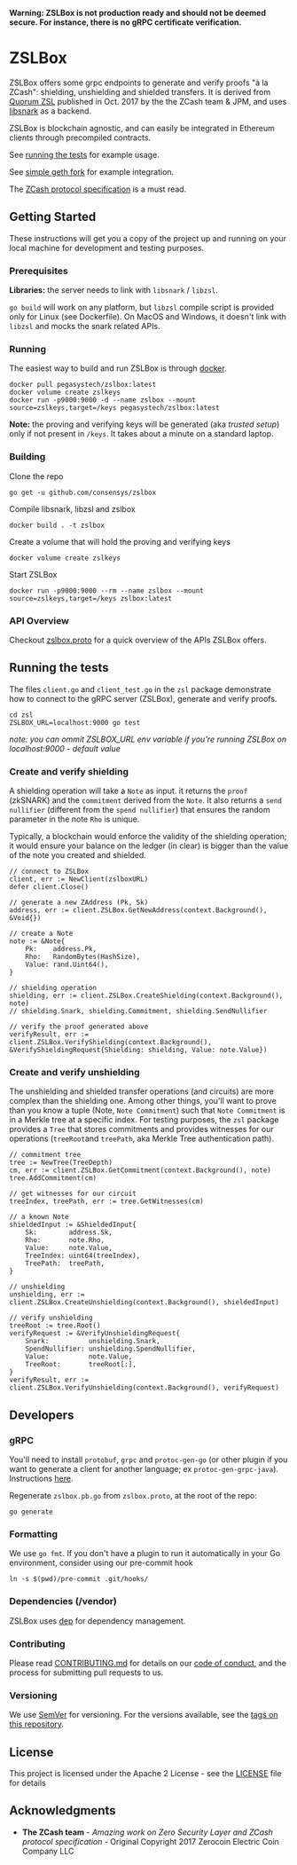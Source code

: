 **Warning: ZSLBox is not production ready and should not be deemed secure. For instance, there is no gRPC certificate verification.**

# ZSLBox

ZSLBox offers some grpc endpoints to generate and verify proofs "à la ZCash": shielding, unshielding and shielded transfers.
It is derived from [Quorum ZSL](https://github.com/jpmorganchase/zsl-q) published in Oct. 2017 by the the ZCash team & JPM, and uses [libsnark](https://github.com/scipr-lab/libsnark) as a backend.

ZSLBox is blockchain agnostic, and can easily be integrated in Ethereum clients through precompiled contracts.

See [running the tests](#running-the-tests) for example usage.

See [simple geth fork](https://github.com/gbotrel/go-ethereum) for example integration.

The [ZCash protocol specification](https://github.com/zcash/zips/blob/master/protocol/protocol.pdf) is a must read.


## Getting Started

These instructions will get you a copy of the project up and running on your local machine for development and testing purposes.

### Prerequisites

**Libraries:** the server needs to link with `libsnark` / `libzsl`. 

`go build` will work on any platform, but `libzsl` compile script is provided only for Linux (see Dockerfile). On MacOS and Windows, it doesn't link with `libzsl` and mocks the snark related APIs.

### Running

The easiest way to build and run ZSLBox is through [docker](https://docs.docker.com/install/).
```
docker pull pegasystech/zslbox:latest
docker volume create zslkeys
docker run -p9000:9000 -d --name zslbox --mount source=zslkeys,target=/keys pegasystech/zslbox:latest 
```

**Note:** the proving and verifying keys will be generated (aka *trusted setup*) only if not present in `/keys`. It takes about a minute on a standard laptop. 

### Building


Clone the repo

```
go get -u github.com/consensys/zslbox
```

Compile libsnark, libzsl and zslbox

```
docker build . -t zslbox
```

Create a volume that will hold the proving and verifying keys

```
docker volume create zslkeys
```

Start ZSLBox

```
docker run -p9000:9000 --rm --name zslbox --mount source=zslkeys,target=/keys zslbox:latest 
```


### API Overview

Checkout [zslbox.proto](https://github.com/ConsenSys/zslbox/blob/master/zsl/zslbox.proto) for a quick overview of the APIs ZSLBox offers.

## Running the tests

The files `client.go` and `client_test.go` in the `zsl` package demonstrate how to connect to the gRPC server (ZSLBox), generate and verify proofs. 
```
cd zsl
ZSLBOX_URL=localhost:9000 go test
```
*note: you can ommit ZSLBOX_URL env variable if you're running ZSLBox on localhost:9000 - default value*

### Create and verify shielding

A shielding operation will take a `Note` as input. it returns the `proof` (zkSNARK) and the `commitment` derived from the `Note`. 
It also returns a `send nullifier` (different from the `spend nullifier`) that ensures the random parameter in the note `Rho` is unique. 

Typically, a blockchain would enforce the validity of the shielding operation; it would ensure your balance on the ledger (in clear) is bigger than the value of the note you created and shielded. 


```
// connect to ZSLBox
client, err := NewClient(zslboxURL)
defer client.Close()

// generate a new ZAddress (Pk, Sk)
address, err := client.ZSLBox.GetNewAddress(context.Background(), &Void{})

// create a Note
note := &Note{
	Pk:    address.Pk,
	Rho:   RandomBytes(HashSize),
	Value: rand.Uint64(),
}

// shielding operation
shielding, err := client.ZSLBox.CreateShielding(context.Background(), note)
// shielding.Snark, shielding.Commitment, shielding.SendNullifier

// verify the proof generated above
verifyResult, err := client.ZSLBox.VerifyShielding(context.Background(), &VerifyShieldingRequest{Shielding: shielding, Value: note.Value})
```

### Create and verify unshielding

The unshielding and shielded transfer operations (and circuits) are more complex than the shielding one. Among other things, you'll want to prove than you know a tuple (Note, `Note Commitment`) such that `Note Commitment` is in a Merkle tree at a specific index. 
For testing purposes, the `zsl` package provides a `Tree` that stores commitments and provides witnesses for our operations (`treeRoot`and `treePath`, aka Merkle Tree authentication path).

```
// commitment tree
tree := NewTree(TreeDepth)
cm, err := client.ZSLBox.GetCommitment(context.Background(), note)
tree.AddCommitment(cm)

// get witnesses for our circuit
treeIndex, treePath, err := tree.GetWitnesses(cm)

// a known Note
shieldedInput := &ShieldedInput{
	Sk:        address.Sk,
	Rho:       note.Rho,
	Value:     note.Value,
	TreeIndex: uint64(treeIndex),
	TreePath:  treePath,
}

// unshielding
unshielding, err := client.ZSLBox.CreateUnshielding(context.Background(), shieldedInput)

// verify unshielding
treeRoot := tree.Root()
verifyRequest := &VerifyUnshieldingRequest{
	Snark:          unshielding.Snark,
	SpendNullifier: unshielding.SpendNullifier,
	Value:          note.Value,
	TreeRoot:       treeRoot[:],
}
verifyResult, err := client.ZSLBox.VerifyUnshielding(context.Background(), verifyRequest)
```

## Developers


### gRPC

You'll need to install `protobuf`, `grpc` and `protoc-gen-go` (or other plugin if you want to generate a client for another language; ex `protoc-gen-grpc-java`). Instructions [here](https://grpc.io/docs/quickstart/go.html).

Regenerate `zslbox.pb.go` from `zslbox.proto`, at the root of the repo:
```
go generate
```
### Formatting

We use `go fmt`. If you don't have a plugin to run it automatically in your Go environment, consider using our pre-commit hook
```
ln -s $(pwd)/pre-commit .git/hooks/
```

### Dependencies (/vendor)

ZSLBox uses [dep](https://golang.github.io/dep/) for dependency management.

### Contributing

Please read [CONTRIBUTING.md](CONTRIBUTING.md) for details on our [code of conduct](CODE_OF_CONDUCT.md), and the process for submitting pull requests to us.

### Versioning

We use [SemVer](http://semver.org/) for versioning. For the versions available, see the [tags on this repository](https://github.com/consensys/zslbox/tags). 


## License

This project is licensed under the Apache 2 License - see the [LICENSE](LICENSE) file for details

## Acknowledgments

* **The ZCash team** - *Amazing work on Zero Security Layer and ZCash protocol specification* - Original Copyright 2017 Zerocoin Electric Coin Company LLC

